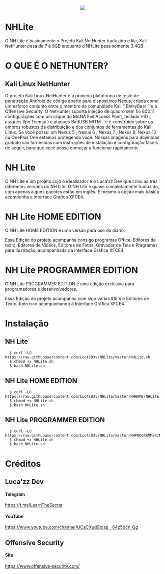 <a href="https://github.com/Luc4sD3v/NHLite">
<p align="center">
  <img src="https://upload.wikimedia.org/wikipedia/commons/7/7a/Kali_Linux_Logo.png" />
</p>
</a>

# NHLite
O NH Lite é basicamente o Projeto Kali NetHunter traduzido e lite, Kali NetHunter pesa de 7 à 9GB enquanto o NHLite pesa somente 3.4GB


# O QUE É O NETHUNTER?

## Kali Linux NetHunter

O projeto Kali Linux NetHunter é a primeira plataforma de teste de penetração Android de código aberto para dispositivos Nexus, criada como um esforço conjunto entre o membro da comunidade Kali “ BinkyBear ” e a Offensive Security. O NetHunter suporta injeção de quadro sem fio 802.11, configurações com um clique do MANA Evil Access Point, teclado HID ( ataques tipo Teensy ) e ataques BadUSB MITM - e é construído sobre os ombros robustos da distribuição e dos conjuntos de ferramentas do Kali Linux. Se você possui um Nexus 5 ,  Nexus 6 ,  Nexus 7 ,  Nexus 9,  Nexus 10  ou OnePlus One estamos protegendo você. Nossas imagens para download gratuito são fornecidas com instruções de instalação e configuração fáceis de seguir, para que você possa começar a funcionar rapidamente.

# NH Lite

O NH Lite é um projeto cujo o idealizador é o Luca'zz Dev que criou as três diferentes versões do NH Lite.
O NH Lite é quase completamente traduzido, com apenas alguns pacotes estão em inglês.
E mesmo a opção mais básica acompanha a Interface Grafica XFCE4.

# NH Lite HOME EDITION

O NH Lite HOME EDITION é uma versão para uso do diario.

Essa Edição do projeto acompanha consigo programas Office, Editores de texto, Editores de Vídeos, Editores de Fotos, Gravador de Tela e Pragramas para Ilustração, acompanhada da Interface Gráfica XFCE4.

# NH Lite PROGRAMMER EDITION

O NH Lite PROGRAMMER EDITION é uma edição exclusiva para programadores e desenvolvedores.

Essa Edição do projeto acompanha com sigo varias IDE's e Editores de Texto, tudo isso acompanhando à Interface Gráfica XFCE4.

# Instalação

## NH Lite

      $ curl -LO https://raw.githubusercontent.com/Luc4sD3v/NHLite/master/NHLite.sh
      $ chmod +x NHLite.sh
      $ bash NHLite.sh

## NH Lite HOME EDITION

      $ curl -LO https://raw.githubusercontent.com/Luc4sD3v/NHLite/master/NHHOME/NHLite.sh
      $ chmod +x NHLite.sh
      $ bash NHLite.sh

## NH Lite PROGRAMMER EDITION

      $ curl -LO https://raw.githubusercontent.com/Luc4sD3v/NHLite/master/NHPROGRAMMER/NHLite.sh
      $ chmod +x NHLite.sh
      $ bash NHLite.sh

# Créditos

## Luca'zz Dev
#### Telegram

https://t.me/LearnTheSecret

#### YouTube

https://www.youtube.com/channel/UCaCXud9bIap_-84z5bcn_Qg

## Offensive Security
#### Site

https://www.offensive-security.com/
